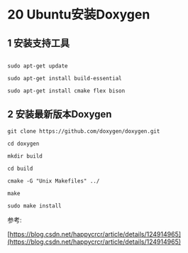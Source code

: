 # 20 Ubuntu安装Doxygen
1 安装支持工具
--------

```

sudo apt-get update

sudo apt-get install build-essential

sudo apt-get install cmake flex bison
```

2 安装最新版本Doxygen
---------------

```
git clone https://github.com/doxygen/doxygen.git

cd doxygen

mkdir build

cd build

cmake -G "Unix Makefiles" ../

make

sudo make install
```

参考:

[https://blog.csdn.net/happycrcr/article/details/124914965](https://blog.csdn.net/happycrcr/article/details/124914965)
